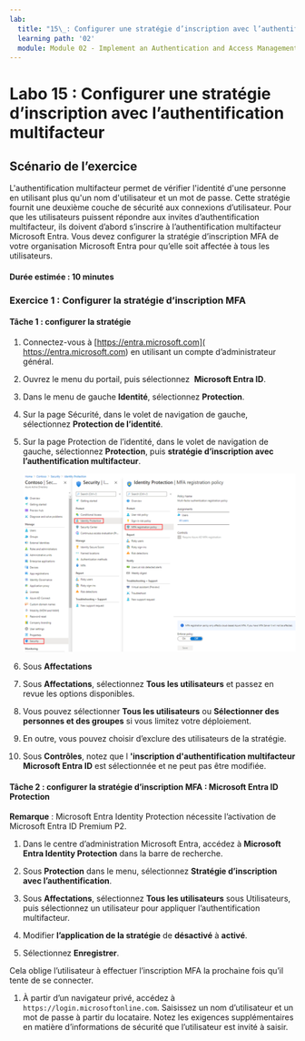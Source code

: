 ```yaml
---
lab:
  title: "15\_: Configurer une stratégie d’inscription avec l’authentification multifacteur"
  learning path: '02'
  module: Module 02 - Implement an Authentication and Access Management Solution
---
```


# Labo 15 : Configurer une stratégie d’inscription avec l’authentification multifacteur

## Scénario de l’exercice

L'authentification multifacteur permet de vérifier l'identité d'une personne en utilisant plus qu'un nom d'utilisateur et un mot de passe. Cette stratégie fournit une deuxième couche de sécurité aux connexions d’utilisateur. Pour que les utilisateurs puissent répondre aux invites d’authentification multifacteur, ils doivent d’abord s’inscrire à l’authentification multifacteur Microsoft Entra. Vous devez configurer la stratégie d’inscription MFA de votre organisation Microsoft Entra pour qu’elle soit affectée à tous les utilisateurs.

#### Durée estimée : 10 minutes

### Exercice 1 : Configurer la stratégie d’inscription MFA

#### Tâche 1 : configurer la stratégie

1. Connectez-vous à [https://entra.microsoft.com]( https://entra.microsoft.com) en utilisant un compte d’administrateur général.

2. Ouvrez le menu du portail, puis sélectionnez  **Microsoft Entra ID**.

3. Dans le menu de gauche **Identité**, sélectionnez **Protection**.

4. Sur la page Sécurité, dans le volet de navigation de gauche, sélectionnez **Protection de l’identité**.

5. Sur la page Protection de l’identité, dans le volet de navigation de gauche, sélectionnez **Protection**, puis **stratégie d’inscription avec l’authentification multifacteur**.

    ![Image de l’écran affichant la page Stratégie d’inscription MFA avec le chemin de navigation mis en surbrillance](./media/lp2-mod4-browse-to-mfa-registration-policy.png)

6. Sous **Affectations**

7. Sous **Affectations**, sélectionnez **Tous les utilisateurs** et passez en revue les options disponibles.

8. Vous pouvez sélectionner **Tous les utilisateurs** ou **Sélectionner des personnes et des groupes** si vous limitez votre déploiement.

9. En outre, vous pouvez choisir d’exclure des utilisateurs de la stratégie.

10. Sous **Contrôles**, notez que l **'inscription d'authentification multifacteur Microsoft Entra ID** est sélectionnée et ne peut pas être modifiée.


#### Tâche 2 : configurer la stratégie d’inscription MFA : Microsoft Entra ID Protection

**Remarque** : Microsoft Entra Identity Protection nécessite l’activation de Microsoft Entra ID Premium P2. 

1. Dans le centre d’administration Microsoft Entra, accédez à **Microsoft Entra Identity Protection** dans la barre de recherche.

1. Sous **Protection** dans le menu, sélectionnez **Stratégie d’inscription avec l’authentification**.

1. Sous **Affectations**, sélectionnez **Tous les utilisateurs** sous Utilisateurs, puis sélectionnez un utilisateur pour appliquer l’authentification multifacteur.

1. Modifier **l’application de la stratégie** de **désactivé** à **activé**.

1. Sélectionnez **Enregistrer**.

Cela oblige l’utilisateur à effectuer l’inscription MFA la prochaine fois qu’il tente de se connecter.

1. À partir d’un navigateur privé, accédez à `https://login.microsoftonline.com`. Saisissez un nom d’utilisateur et un mot de passe à partir du locataire.  Notez les exigences supplémentaires en matière d’informations de sécurité que l’utilisateur est invité à saisir.

